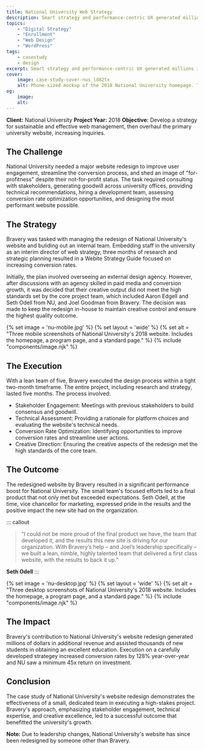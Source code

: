 ```yaml
---
title: National University Web Strategy
description: Smart strategy and performance-centric UX generated millions in new revenue for NU. Their ROI in Bravery started eight days after launch.
topics:
    - "Digital Strategy"
    - "Enrollment"
    - "Web Design"
    - "WordPress"
tags:
    - casestudy
    - design
excerpt: Smart strategy and performance-centric UX generated millions in new revenue for NU. Their ROI in Bravery started eight days after launch.
cover:
    image: case-study-cover-nus_ld82tx
    alt: Phone-sized mockup of the 2018 National University homepage. Text reads, Case Study. National University.
og:
    image:
    alt:
---
```


**Client:** National University
**Project Year:** 2018
**Objective:** Develop a strategy for sustainable and effective web management, then overhaul the primary university website, increasing inquiries.

## The Challenge

National University needed a major website redesign to improve user engagement, streamline the conversion process, and shed an image of "for-profitness" despite their not-for-profit status. The task required consulting with stakeholders, generating goodwill across university offices, providing technical recommendations, hiring a development team, assessing conversion rate optimization opportunities, and designing the most performant website possible.

## The Strategy

Bravery was tasked with managing the redesign of National University's website and buliding out an internal team. Embedding staff in the university as an interim director of web strategy, three months of research and strategic planning resulted in a Webite Strategy Guide focused on increasing conversion rates.

Initially, the plan involved overseeing an external design agency. However, after discussions with an agency skilled in paid media and conversion growth, it was decided that their creative output did not meet the high standards set by the core project team, which included Aaron Edgell and Seth Odell from NU, and Joel Goodman from Bravery. The decision was made to keep the redesign in-house to maintain creative control and ensure the highest quality outcome.

{% set image = 'nu-mobile.jpg' %}
{% set layout = 'wide' %}
{% set alt = "Three mobile screenshots of National University's 2018 website. Includes the homepage, a program page, and a standard page." %}
{% include "components/image.njk" %}

## The Execution

With a lean team of five, Bravery executed the design process within a tight two-month timeframe. The entire project, including research and strategy, lasted five months. The process involved:

- Stakeholder Engagement: Meetings with previous stakeholders to build consensus and goodwill.
- Technical Assessment: Providing a rationale for platform choices and evaluating the website's technical needs.
- Conversion Rate Optimization: Identifying opportunities to improve conversion rates and streamline user actions.
- Creative Direction: Ensuring the creative aspects of the redesign met the high standards of the core team.

## The Outcome

The redesigned website by Bravery resulted in a significant performance boost for National University. The small team's focused efforts led to a final product that not only met but exceeded expectations. Seth Odell, at the time, vice chancellor for marketing, expressed pride in the results and the positive impact the new site had on the organization.

::: callout
> "I could not be more proud of the final product we have, the team that developed it, and the results this new site is driving for our organization. With Bravery’s help – and Joel’s leadership specifically – we built a lean, nimble, highly talented team that delivered a first class website, with the results to back it up."

**Seth Odell**
:::

{% set image = 'nu-desktop.jpg' %}
{% set layout = 'wide' %}
{% set alt = "Three desktop screenshots of National University's 2018 website. Includes the homepage, a program page, and a standard page." %}
{% include "components/image.njk" %}

## The Impact

Bravery's contribution to National University's website redesign generated millions of dollars in additional revenue and assisted thousands of new students in obtaining an excellent education. Execution on a carefully developed strategey increased conversion rates by 128% year-over-year and NU saw a minimum 45x return on investment.

## Conclusion

The case study of National University's website redesign demonstrates the effectiveness of a small, dedicated team in executing a high-stakes project. Bravery's approach, emphasizing stakeholder engagement, technical expertise, and creative excellence, led to a successful outcome that benefitted the university's growth.

**Note:** Due to leadership changes, National University's website has since been redesigned by someone other than Bravery.
